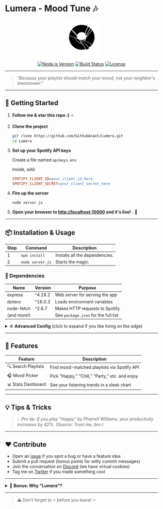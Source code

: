 # Lumera - Mood Tune 🎶

<p align="center">
  <img src="assets/lumera.png" alt="Lumera Logo" width="120"/>
</p>

<p align="center">
  <a href="https://nodejs.org/"><img src="https://img.shields.io/badge/Node.js-18.x-green?logo=node.js" alt="Node.js Version"></a>
  <a href="#"><img src="https://img.shields.io/badge/build-passing-brightgreen" alt="Build Status"></a>
  <a href="#"><img src="https://img.shields.io/badge/license-MIT-blue" alt="License"></a>
</p>

---

> _"Because your playlist should match your mood, not your neighbor's lawnmower."_

---

## 🚀 Getting Started

1. **Follow me & star this repo :)** ⭐️  
2. **Clone the project**  
   ```bash
   git clone https://github.com/GithubAnant/Lumera.git
   cd Lumera
   ```
3. **Set up your Spotify API keys**

   Create a file named `apikeys.env`

   Inside, add:

   ```ini
   SPOTIFY_CLIENT_ID=your_client_id_here
   SPOTIFY_CLIENT_SECRET=your_client_secret_here
   ```

4. **Fire up the server**

   ```bash
   node server.js
   ```

5. **Open your browser to [http://localhost:10000](http://localhost:10000) and it's live! .** 🌟

---

## 📦 Installation & Usage

| Step | Command | Description |
|------|---------|-------------|
| 1 | `npm install` | Installs all the dependencies. |
| 2 | `node server.js` | Starts the magic. |

### 🧩 Dependencies

| Name                | Version   | Purpose                                  |
|---------------------|-----------|------------------------------------------|
| express             | ^4.18.2   | Web server for serving the app           |
| dotenv              | ^16.0.3   | Loads environment variables              |
| node-fetch          | ^2.6.7    | Makes HTTP requests to Spotify           |
| (and more!)         |           | See `package.json` for the full list     |

<details>
<summary>⚙️ <b>Advanced Config</b> (click to expand if you like living on the edge)</summary>

You can add these optional env vars to `apikeys.env`:

```ini
PORT=10000           # Change the port if 10000 is too mainstreamz
```

</details>

---

## 🤖 Features

| Feature            | Description                                      |
|--------------------|--------------------------------------------------|
| 🔍 Search Playlists| Find mood-matched playlists via Spotify API       |
| 🎧 Mood Picker     | Pick “Happy,” “Chill,” “Party,” etc. and enjoy   |
| 📊 Stats Dashboard | See your listening trends in a sleek chart        |

---

## 💡 Tips & Tricks

> 💡 _Pro tip: If you play "Happy" by Pharrell Williams, your productivity increases by 42%. (Source: Trust me, bro.)_

---

## ❤️ Contribute

- Open an [issue](https://github.com/<your-username>/<your-repo>/issues) if you spot a bug or have a feature idea
- Submit a pull request (bonus points for witty commit messages)
- Join the conversation on [Discord](#) (we have virtual cookies)
- Tag me on [Twitter](#) if you made something cool


---

<details>
<summary>🎁 <b>Bonus: Why "Lumera"?</b></summary>

Because "Spotify Mood Thingy" was already taken. Plus, "Lumera" sounds like a wizard who only casts good vibes.

</details>

---

> ⚠️ Don’t forget to ⭐️ before you leave! ⭐️ 